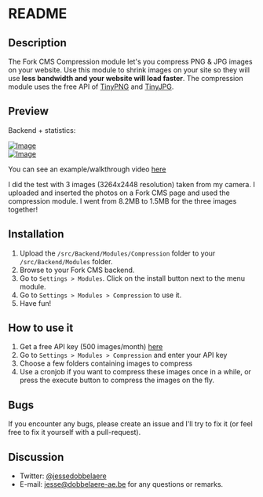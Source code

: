 # README

## Description
The Fork CMS Compression module let's you compress PNG & JPG images on your website. Use this module to shrink images on your site so they will use **less bandwidth and your website will load faster**. The compression module uses the free API of [TinyPNG](https://tinypng.com/) and [TinyJPG](https://tinyjpg.com/).

## Preview
Backend + statistics:

[ ![Image](http://i.imgur.com/ZRE1LX8m.png "Backend") ](http://i.imgur.com/ZRE1LX8.png)   
[ ![Image](http://i.imgur.com/neSqanxm.png "Statistics") ](http://i.imgur.com/neSqanx.png) 

You can see an example/walkthrough video [here](http://quick.as/wjreh4dm)

I did the test with 3 images (3264x2448 resolution) taken from my camera. I uploaded and inserted the photos on a Fork CMS page and used the compression module. I went from 8.2MB to 1.5MB for the three images together! 

## Installation

1. Upload the `/src/Backend/Modules/Compression` folder to your `/src/Backend/Modules` folder.
3. Browse to your Fork CMS backend.
4. Go to `Settings > Modules`. Click on the install button next to the menu module.
5. Go to `Settings > Modules > Compression` to use it.
6. Have fun!

## How to use it

1. Get a free API key (500 images/month) [here](https://tinypng.com/developers)
2. Go to `Settings > Modules > Compression` and enter your API key
3. Choose a few folders containing images to compress
4. Use a cronjob if you want to compress these images once in a while, or press the execute button to compress the images on the fly.

## Bugs

If you encounter any bugs, please create an issue and I'll try to fix it (or feel free to fix it yourself with a pull-request).

## Discussion
- Twitter: [@jessedobbelaere](https://www.twitter.com/jessedobbelaere)
- E-mail: <jesse@dobbelaere-ae.be> for any questions or remarks.

